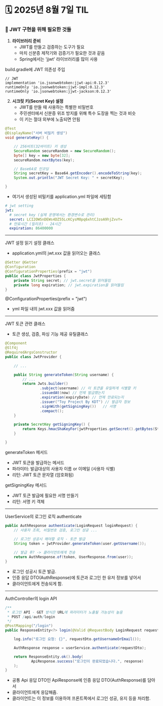 # 🗓️ 2025년 8월 7일 TIL


### 🔑 JWT 구현을 위해 필요한 것들

1. **라이브러리 준비**
    - JWT를 만들고 검증하는 도구가 필요
    - 마치 신분증 제작기와 검증기가 필요한 것과 같음
    - Spring에서는 'jjwt' 라이브러리를 많이 사용

build.gradle에 JWT 의존성 주입
```text
// JWT
implementation 'io.jsonwebtoken:jjwt-api:0.12.3'
runtimeOnly 'io.jsonwebtoken:jjwt-impl:0.12.3'
runtimeOnly 'io.jsonwebtoken:jjwt-jackson:0.12.3'
```

2. **시크릿 키(Secret Key) 설정**
   - JWT를 만들 때 사용하는 특별한 비밀번호
   - 주민센터에서 신분증 위조 방지를 위해 특수 도장을 찍는 것과 비슷
   - 이 키는 절대 외부에 노출되면 안됨
   
```java
@Test
@DisplayName("서버 비밀키 생성")
void generateKey() {

    // 256비트(32바이트) 키 생성
    SecureRandom secureRandom = new SecureRandom();
    byte[] key = new byte[32];
    secureRandom.nextBytes(key);

    // Base64로 인코딩
    String secretKey = Base64.getEncoder().encodeToString(key);
    System.out.println("JWT Secret Key: " + secretKey);

}
```
- 여기서 생성된 비밀키를 application.yml 파일에 세팅함
```yaml
# jwt setting
jwt:
  # secret key (실제 운영에서는 환경변수로 관리)
  secret: LCI2OWSnDEWs4DZ55LcKCysM0pq6xhtCJzoA9hjZvvY=
  # 만료시간 (밀리초) - 24시간
  expiration: 86400000
```

---

JWT 설정 읽기 설정 클래스
- application.yml의 jwt.xxx 값을 읽어오는 클래스
```java
@Setter @Getter
@Configuration
@ConfigurationProperties(prefix = "jwt")
public class JwtProperties {
    private String secret; // jwt.secret을 읽어들임
    private long expiration; // jwt.expiration을 읽어들임
}
```
@ConfigurationProperties(prefix = "jwt")
- yml 파일 내의 jwt.xxx 값을 읽어줌

---
JWT 토큰 관련 클래스
- 토큰 생성, 검증, 파싱 기능 제공 유틸클래스
```java
@Component
@Slf4j
@RequiredArgsConstructor
public class JwtProvider {
    
    // ...

    public String generateToken(String username) {
        // ...
        return Jwts.builder()
                .subject(username) // 이 토큰을 유일하게 식별할 키
                .issuedAt(now) // 언제 발급했는지
                .expiration(expiryDate) // 언제 만료되는지
                .issuer("Toy Project By KDT") // 발급자 정보
                .signWith(getSigningKey())   // 서명
                .compact();
    }
    
    private SecretKey getSigningKey() {
        return Keys.hmacShaKeyFor(jwtProperties.getSecret().getBytes(StandardCharsets.UTF_8));
    }

}
```
generateToken 메서드
- JWT 토큰을 발급하는 메서드
- 파라미터: 발급대상의 사용자 이름 or 이메일 (사용자 식별)
- 리턴: JWT 토큰 문자열 (암호화됨)

getSigningKey 메서드
- JWT 토큰 발급에 필요한 서명 만들기
- 리턴: 서명 키 객체

---

UserService의 로그인 로직 authenticate
```java
public AuthResponse authenticate(LoginRequest loginRequest) {
    // 사용자 조회, 비밀번호 검증, 로그인 성공 ...
    
    // 로그인 성공시 해야할 로직 - 토큰 발급
    String token = jwtProvider.generateToken(user.getUsername());

    // 발급 후? -> 클라이언트에게 전송
    return AuthResponse.of(token, UserResponse.from(user));
}
```
- 로그인 성공시 토큰 발급.
- 인증 응답 DTO(AuthResponse)에 토큰과 로그인 한 유저 정보를 넣어서
- 클라이언트에게 전송되게 함.

---

AuthController의 login API
```java
/**
 * 로그인 API - GET 방식은 URL에 파라미터가 노출될 가능성이 높음
 * POST /api/auth/login
 */
@PostMapping("/login")
public ResponseEntity<?> login(@Valid @RequestBody LoginRequest requestDto) {

    log.info("로그인 요청: {}", requestDto.getUsernameOrEmail());

    AuthResponse response = userService.authenticate(requestDto);

    return ResponseEntity.ok().body(
            ApiResponse.success("로그인이 완료되었습니다.", response)
    );
}
```
- 공통 Api 응답 DTO인 ApiResponse에 인증 응답 DTO(AuthResponse)를 담아서
- 클라이언트에게 응답해줌.
- 클라이언트는 이 정보를 이용하여 프론트쪽에서 로그인 성공, 유지 등을 처리함.

